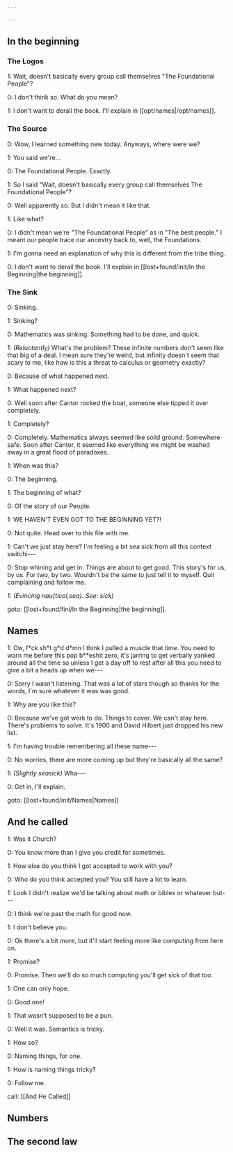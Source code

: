 ```yaml
---

---
```

## In the beginning

### The Logos

1: Wait, doesn't basically every group call themselves "The Foundational People"?

0: I don't think so. What do you mean?

1: I don't want to derail the book. I'll explain in [[opt/names|/opt/names]].

### The Source

0: Wow, I learned something new today. Anyways, where were we?

1: You said we're...

0: The Foundational People. Exactly.

1: So I said "Wait, doesn't basically every group call themselves The Foundational People"?

0: Well apparently so. But I didn't mean it like that.

1: Like what?

0: I didn't mean we're "The Foundational People" as in "The best people." I meant our people trace our ancestry back to, well, the Foundations.

1: I'm gonna need an explanation of why this is different from the tribe thing.

0: I don't want to derail the book. I'll explain in [[lost+found/init/In the Beginning|the beginning]].

### The Sink

0: Sinking.

1: Sinking?

0: Mathematics was sinking. Something had to be done, and quick.

1: _(Reluctantly)_ What's the problem? These infinite numbers don't seem like that big of a deal. I mean sure they're weird, but infinity doesn't seem that scary to me, like how is this a threat to calculus or geometry exactly?

0: Because of what happened next.

1: What happened next?

0: Well soon after Cantor rocked the boat, someone else tipped it over completely.

1: Completely?

0: Completely. Mathematics always seemed like solid ground. Somewhere safe. Soon after Cantor, it seemed like everything we might be washed away in a great flood of paradoxes.

1: When was this?

0: The beginning.

1: The beginning of what?

0: Of the story of our People.

1: WE HAVEN'T EVEN GOT TO THE BEGINNING YET?!

0: Not quite. Head over to this file with me.

1: Can't we just stay here? I'm feeling a bit sea sick from all this context switchi---

0: Stop whining and get in. Things are about to get good. This story's for us, by us. For two, by two. Wouldn't be the same to just tell it to myself. Quit complaining and follow me.

1: _(Evincing nau{tical,sea}. See: sick)_

goto: [[lost+found/fini/In the Beginning|the beginning]].

## Names

1: Ow, f\*ck sh\*t g\*d d\*mn I think I pulled a muscle that time. You need to warn me before this pop b\*\*eshit zero, it's jarring to get verbally yanked around all the time so unless I get a day off to rest after all this you need to give a bit a heads up when we---

0: Sorry I wasn't listening. That was a lot of stars though so thanks for the words, I'm sure whatever it was was good.

1: Why are you like this?

0: Because we've got work to do. Things to cover. We can't stay here. There's problems to solve. It's 1900 and David Hilbert just dropped his new list.

1: I'm having trouble remembering all these name---

0: No worries, there are more coming up but they're basically all the same?

1: _(Slightly seasick)_ Wha---

0: Get in, I'll explain.

goto: [[lost+found/init/Names|Names]]

## And he called

1: Was it Church?

0: You know more than I give you credit for sometimes.

1: How else do you think I got accepted to work with you?

0: Who do you think accepted you? You still have a lot to learn.

1: Look I didn't realize we'd be talking about math or bibles or whatever but---

0: I think we're past the math for good now.

1: I don't believe you.

0: Ok there's a bit more, but it'll start feeling more like computing from here on.

1: Promise?

0: Promise. Then we'll do so much computing you'll get sick of that too.

1: One can only hope.

0: Good one!

1: That wasn't supposed to be a pun.

0: Well it was. Semantics is tricky.

1: How so?

0: Naming things, for one.

1: How is naming things tricky?

0: Follow me.

call: [[And He Called]]

## Numbers


## The second law

